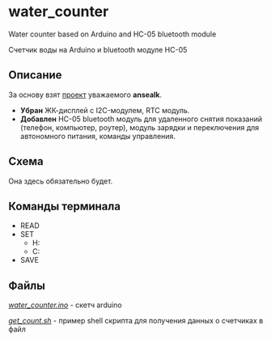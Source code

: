 # water_counter
Water counter based on Arduino and HC-05 bluetooth module

Счетчик воды на Arduino и bluetooth модуле HC-05

## Описание
За основу взят [проект](https://pikabu.ru/story/podklyuchaem_arduino_k_schetchikam_vodyi_4258720) уважаемого **ansealk**.

- **Убран** ЖК-дисплей с I2C-модулем, RTC модуль.
- **Добавлен** HC-05 bluetooth модуль для удаленного снятия показаний (телефон, компьютер, роутер), модуль зарядки и переключения для автономного питания, команды управления.

## Схема

Она здесь обязательно будет.

## Команды терминала

- READ
- SET
    - H:
    - C:
- SAVE

## Файлы

[*water_counter.ino*](https://github.com/nmare99/water_counter/blob/main/water_counter.ino) - скетч arduino 

[*get_count.sh*](https://github.com/nmare99/water_counter/blob/main/get_count.sh) - пример shell скрипта для получения данных о счетчиках в файл

